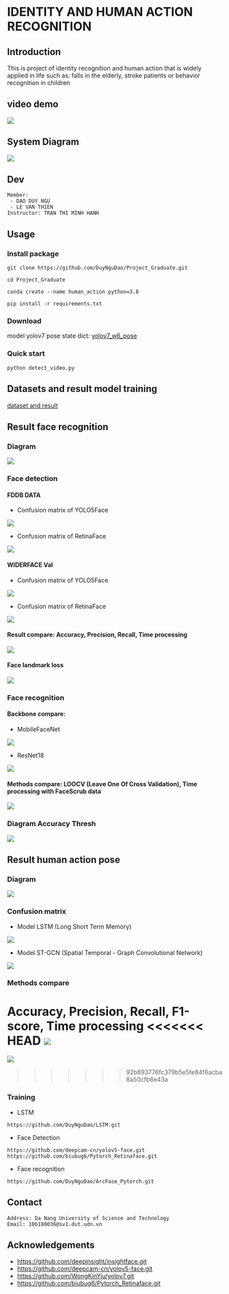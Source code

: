 # IDENTITY AND HUMAN ACTION RECOGNITION
## Introduction
This is project of identity recognition and human action that is widely applied in life such as: falls in the elderly, stroke patients or behavior recognition in children
## video demo
![](./information/recog_recording.gif)
## System Diagram

![](./information/System_diagram.png)
## Dev
```
Member:
 - DAO DUY NGU
 - LE VAN THIEN
Instructor: TRAN THI MINH HANH
```
## Usage
### Install package
```
git clone https://github.com/DuyNguDao/Project_Graduate.git
```
```
cd Project_Graduate
```
```
conda create --name human_action python=3.8
```
```
pip install -r requirements.txt
```
### Download
model yolov7 pose state dict:
[yolov7_w6_pose](https://drive.google.com/file/d/1z8WVeqbjUKeibV0ZRDL5tBac9Ry8AkB3/view?usp=sharing)
### Quick start
```
python detect_video.py
```
## Datasets and result model training
[dataset and result](https://drive.google.com/drive/folders/1vUVeRMsII_z8zrGlVC7mybRaUiY5lz_s?usp=sharing)
## Result face recognition
### Diagram

![](information/face_recognition_diagram.png)
### Face detection
#### FDDB DATA
* Confusion matrix of YOLO5Face

![](./information/confusion_matrix_FDDB_YOLO.png)
* Confusion matrix of RetinaFace

![](./information/confusion_matrix_FDDB_RetinaFace.png)

#### WIDERFACE Val
* Confusion matrix of YOLO5Face

![](./information/confusion_matrix_WIDERFACE_YOLO.png)
* Confusion matrix of RetinaFace

![](./information/confusion_matrix_WIDERFACE_RetinaFace.png)
#### Result compare: Accuracy, Precision, Recall, Time processing

![](./information/table_compare_face_detect.png)

#### Face landmark loss

![](./information/loss_nme.png)
### Face recognition
#### Backbone compare:
* MobileFaceNet

![](./information/MobileFaceNet.png)
* ResNet18

![](information/ResNet18.png)
#### Methods compare: LOOCV (Leave One Of Cross Validation), Time processing with FaceScrub data

![](./information/table_compare_face_recog.png)
### Diagram Accuracy Thresh

![](./information/AT.png)
## Result human action pose
### Diagram

![](./information/human_action_diagram.png)
### Confusion matrix
* Model LSTM (Long Short Term Memory)

![](./information/confusion_matrix_LSTM.png)
* Model ST-GCN (Spatial Temporal - Graph Convolutional Network)

![](./information/confusion_matrix_STGCN.png)
### Methods compare
Accuracy, Precision, Recall, F1-score, Time processing
<<<<<<< HEAD
![](./information/)
=======

![](./information/table_compare_action.png)
>>>>>>> 92b893776fc379b5e5fe84f6acba8a50cfb8e43a
### Training
* LSTM
```
https://github.com/DuyNguDao/LSTM.git
```
* Face Detection
```
https://github.com/deepcam-cn/yolov5-face.git
https://github.com/biubug6/Pytorch_Retinaface.git
```
* Face recognition
```
https://github.com/DuyNguDao/ArcFace_Pytorch.git
```
## Contact
```
Address: Da Nang University of Science and Technology
Email: 106180036@sv1.dut.udn.vn
```
## Acknowledgements
* https://github.com/deepinsight/insightface.git
* https://github.com/deepcam-cn/yolov5-face.git
* https://github.com/WongKinYiu/yolov7.git
* https://github.com/biubug6/Pytorch_Retinaface.git



